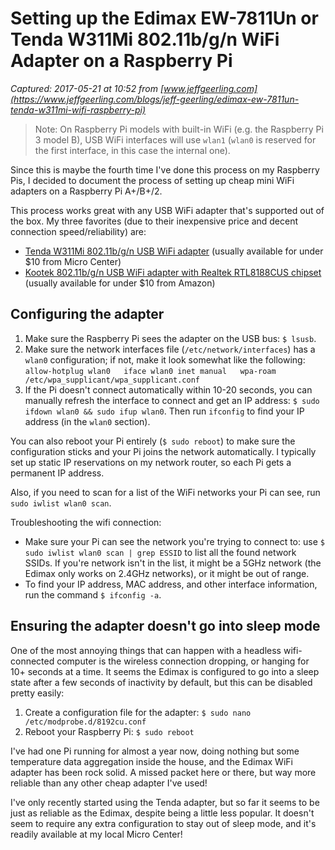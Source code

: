 # Setting up the Edimax EW-7811Un or Tenda W311Mi 802.11b/g/n WiFi Adapter on a Raspberry Pi

_Captured: 2017-05-21 at 10:52 from [www.jeffgeerling.com](https://www.jeffgeerling.com/blogs/jeff-geerling/edimax-ew-7811un-tenda-w311mi-wifi-raspberry-pi)_

> Note: On Raspberry Pi models with built-in WiFi (e.g. the Raspberry Pi 3 model B), USB WiFi interfaces will use `wlan1` (`wlan0` is reserved for the first interface, in this case the internal one).

Since this is maybe the fourth time I've done this process on my Raspberry Pis, I decided to document the process of setting up cheap mini WiFi adapters on a Raspberry Pi A+/B+/2.

This process works great with any USB WiFi adapter that's supported out of the box. My three favorites (due to their inexpensive price and decent connection speed/reliability) are:

  * [Tenda W311Mi 802.11b/g/n USB WiFi adapter](http://www.microcenter.com/product/411056/W311Mi_Wireless_N_Pico_USB_20_Adapter) (usually available for under $10 from Micro Center)
  * [Kootek 802.11b/g/n USB WiFi adapter with Realtek RTL8188CUS chipset](http://www.amazon.com/gp/product/B00FWMEFES/ref=as_li_tl?ie=UTF8&camp=1789&creative=390957&creativeASIN=B00FWMEFES&linkCode=as2&tag=mmjjg-20&linkId=RQUVE4XMKPUGROY2) (usually available for under $10 from Amazon)

## Configuring the adapter

  1. Make sure the Raspberry Pi sees the adapter on the USB bus: `$ lsusb`.
  2. Make sure the network interfaces file (`/etc/network/interfaces`) has a `wlan0` configuration; if not, make it look somewhat like the following:  
`allow-hotplug wlan0  
iface wlan0 inet manual  
    wpa-roam /etc/wpa_supplicant/wpa_supplicant.conf`
  3. If the Pi doesn't connect automatically within 10-20 seconds, you can manually refresh the interface to connect and get an IP address: `$ sudo ifdown wlan0 && sudo ifup wlan0`. Then run `ifconfig` to find your IP address (in the `wlan0` section).

You can also reboot your Pi entirely (`$ sudo reboot`) to make sure the configuration sticks and your Pi joins the network automatically. I typically set up static IP reservations on my network router, so each Pi gets a permanent IP address.

Also, if you need to scan for a list of the WiFi networks your Pi can see, run `sudo iwlist wlan0 scan`.

Troubleshooting the wifi connection:

  * Make sure your Pi can see the network you're trying to connect to: use `$ sudo iwlist wlan0 scan | grep ESSID` to list all the found network SSIDs. If you're network isn't in the list, it might be a 5GHz network (the Edimax only works on 2.4GHz networks), or it might be out of range.
  * To find your IP address, MAC address, and other interface information, run the command `$ ifconfig -a`.

## Ensuring the adapter doesn't go into sleep mode

One of the most annoying things that can happen with a headless wifi-connected computer is the wireless connection dropping, or hanging for 10+ seconds at a time. It seems the Edimax is configured to go into a sleep state after a few seconds of inactivity by default, but this can be disabled pretty easily:

  1. Create a configuration file for the adapter: `$ sudo nano /etc/modprobe.d/8192cu.conf`
  2. Reboot your Raspberry Pi: `$ sudo reboot`

I've had one Pi running for almost a year now, doing nothing but some temperature data aggregation inside the house, and the Edimax WiFi adapter has been rock solid. A missed packet here or there, but way more reliable than any other cheap adapter I've used!

I've only recently started using the Tenda adapter, but so far it seems to be just as reliable as the Edimax, despite being a little less popular. It doesn't seem to require any extra configuration to stay out of sleep mode, and it's readily available at my local Micro Center!

